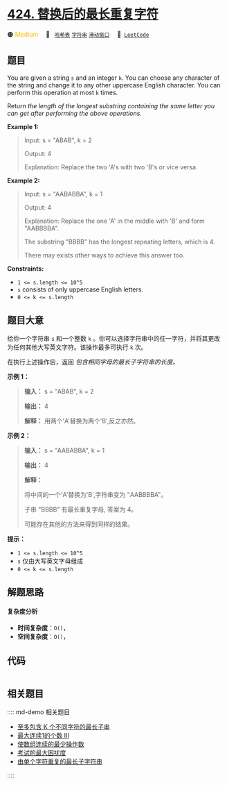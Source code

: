 # [424. 替换后的最长重复字符](https://leetcode.com/problems/longest-repeating-character-replacement)

🟠 <font color=#ffb800>Medium</font>&emsp; 🔖&ensp; [`哈希表`](/leetcode/outline/tag/hash-table.md) [`字符串`](/leetcode/outline/tag/string.md) [`滑动窗口`](/leetcode/outline/tag/sliding-window.md)&emsp; 🔗&ensp;[`LeetCode`](https://leetcode.com/problems/longest-repeating-character-replacement)


## 题目

You are given a string `s` and an integer `k`. You can choose any character of
the string and change it to any other uppercase English character. You can
perform this operation at most `k` times.

Return _the length of the longest substring containing the same letter you can
get after performing the above operations_.



**Example 1:**

> Input: s = "ABAB", k = 2
> 
> Output: 4
> 
> Explanation: Replace the two 'A's with two 'B's or vice versa.

**Example 2:**

> Input: s = "AABABBA", k = 1
> 
> Output: 4
> 
> Explanation: Replace the one 'A' in the middle with 'B' and form "AABBBBA".
> 
> The substring "BBBB" has the longest repeating letters, which is 4.
> 
> There may exists other ways to achieve this answer too.



**Constraints:**

  * `1 <= s.length <= 10^5`
  * `s` consists of only uppercase English letters.
  * `0 <= k <= s.length`


## 题目大意

给你一个字符串 `s` 和一个整数 `k` 。你可以选择字符串中的任一字符，并将其更改为任何其他大写英文字符。该操作最多可执行 `k` 次。

在执行上述操作后，返回 _包含相同字母的最长子字符串的长度。_



**示例 1：**

> 
> 
> 
> 
> 
> **输入：** s = "ABAB", k = 2
> 
> **输出：** 4
> 
> **解释：** 用两个'A'替换为两个'B',反之亦然。
> 
> 

**示例 2：**

> 
> 
> 
> 
> 
> **输入：** s = "AABABBA", k = 1
> 
> **输出：** 4
> 
> **解释：**
> 
> 将中间的一个'A'替换为'B',字符串变为 "AABBBBA"。
> 
> 子串 "BBBB" 有最长重复字母, 答案为 4。
> 
> 可能存在其他的方法来得到同样的结果。
> 
> 



**提示：**

  * `1 <= s.length <= 10^5`
  * `s` 仅由大写英文字母组成
  * `0 <= k <= s.length`


## 解题思路

#### 复杂度分析

- **时间复杂度**：`O()`，
- **空间复杂度**：`O()`，

## 代码

```javascript

```

## 相关题目

:::: md-demo 相关题目
- [至多包含 K 个不同字符的最长子串](https://leetcode.com/problems/longest-substring-with-at-most-k-distinct-characters)
- [最大连续1的个数 III](https://leetcode.com/problems/max-consecutive-ones-iii)
- [使数组连续的最少操作数](https://leetcode.com/problems/minimum-number-of-operations-to-make-array-continuous)
- [考试的最大困扰度](https://leetcode.com/problems/maximize-the-confusion-of-an-exam)
- [由单个字符重复的最长子字符串](https://leetcode.com/problems/longest-substring-of-one-repeating-character)

::::

